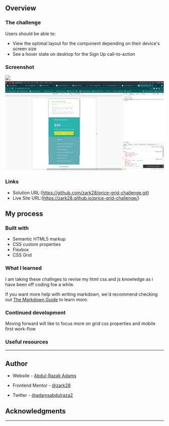 ## Overview

### The challenge

Users should be able to:

- View the optimal layout for the component depending on their device's screen size
- See a hover state on desktop for the Sign Up call-to-action

### Screenshot

![](./screenshot/desktopview.png)
![](./screenshot/phoneview.png)

### Links

- Solution URL:(https://github.com/zark28/price-grid-challenge.git)
- Live Site URL:(https://zark28.github.io/price-grid-challenge/)

## My process

### Built with

- Semantic HTML5 markup
- CSS custom properties
- Flexbox
- CSS Grid

### What I learned

I am taking these challnges to revise my html css and js knowledge as i have been off coding foe a while.

If you want more help with writing markdown, we'd recommend checking out [The Markdown Guide](https://www.markdownguide.org/) to learn more.

### Continued development

Moving forward will like to focus more on grid css properties and mobile first work-flow

### Useful resources

---

## Author

- Website - [Abdul-Razak Adams](https://github.com/zark28)

- Frontend Mentor - [@zark28](https://www.frontendmentor.io/profile/zark28)

- Twitter - [@adamsabdulraza2](https://twitter.com/adamsabdulraza2)

## Acknowledgments

---
